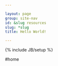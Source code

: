 ```yaml
---

layout: page
group: site-nav
id: &slug resources
slug: *slug
title: Hello World!

---
```

{% include JB/setup %}

#home
